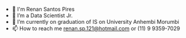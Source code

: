 - 👋 I'm Renan Santos Pires
- 👀 I’m a Data Scientist Jr.
- 🌱 I’m currently on graduation of IS on University Anhembi Morumbi
- 📫 How to reach me renan.sp.121@hotmail.com or (11) 9 9359-7029
